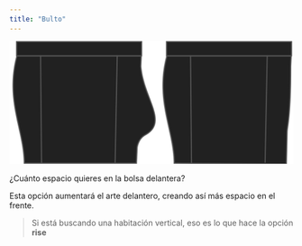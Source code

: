 ```yaml
---
title: "Bulto"
---
```


![Opción de balanza en Bruce](./bulge.svg)

¿Cuánto espacio quieres en la bolsa delantera?

Esta opción aumentará el arte delantero, creando así más espacio en el frente.

> Si está buscando una habitación vertical, eso es lo que hace la opción **rise**




